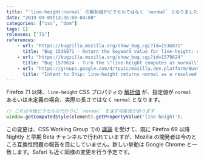 ```yaml
---
title: "`line-height:normal` の解析値がピクセルではなく `normal` となりました"
date: "2019-09-09T13:35:00-04:00"
categories: ["css", "dom"]
tags: []
releases: ["71"]
references:
    - url: "https://bugzilla.mozilla.org/show_bug.cgi?id=1536871"
      title: "Bug 1536871 - Return the keyword value for line-height: normal in getComputedStyle."
    - url: "https://bugzilla.mozilla.org/show_bug.cgi?id=1579624"
      title: "Bug 1579624 - Turn the \"line-height computes as normal\" pref on for release users."
    - url: "https://groups.google.com/d/topic/mozilla.dev.platform/8uvGB3BCpl8/discussion"
      title: "Intent to Ship: line-height returns normal as a resolved value."
---
```

Firefox 71 以降、`line-height` CSS プロパティの [解析値](https://developer.mozilla.org/docs/Web/CSS/resolved_value) が、指定値が `normal` あるいは未定義の場合、実際の長さではなく `normal` となります。

```js
// これは今後ピクセルの代わりに `normal` を返す可能性があります
window.getComputedStyle(element).getPropertyValue('line-height');
```

この変更は、CSS Working Group での [議論](https://github.com/w3c/csswg-drafts/issues/3749) を受けて、既に Firefox 69 以降 Nightly と早期 Beta チャンネルで行われていますが、Mozilla の開発者は今のところ互換性問題の報告を目にしていません。新しい挙動は Google Chrome と一致します。Safari も近く同様の変更を行う予定です。
